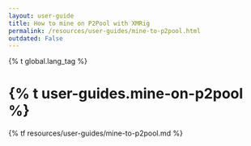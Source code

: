 ```yaml
---
layout: user-guide
title: How to mine on P2Pool with XMRig
permalink: /resources/user-guides/mine-to-p2pool.html
outdated: False
---
```

{% t global.lang_tag %}
<h1>{% t user-guides.mine-on-p2pool %}</h1>
{% tf resources/user-guides/mine-to-p2pool.md %}
